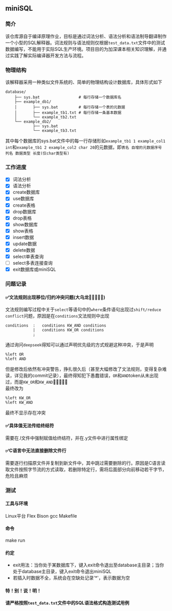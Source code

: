 ## miniSQL
### 简介
该仓库源自于编译原理作业，目标是通过词法分析、语法分析和语法制导翻译制作一个小型的SQL解释器。词法规则与语法规则仅根据`test_data.txt`文件中的测试数据编写，不能用于实际SQL生产环境。项目目的为加深课本相关知识理解，并通过实践了解实际编译器开发方法与流程。
### 物理结构
该解释器采用一种类似文件系统的、简单的物理结构设计数据库，具体形式如下
```
database/
    ├── sys.bat                 # 每行存储一个数据库名
    ├── example_db1/
    │       ├── sys.bat         # 每行存储一个表的元数据
    │       ├── example_tb1.txt # 每行存储一条基本数据
    │       └── example_tb2.txt
    └── example_db2/
            ├── sys.bat
            └── example_tb3.txt
```
其中每个数据库的sys.bat文件中的每一行存储形如`example_tb1 1 example_col1 int`和`example_tb1 2 example_col2 char 20`的元数据，即`表名 自增的元数据序号 列名 数据类型 长度(仅char类型有)`
### 工作进度
- [x] 词法分析
- [x] 语法分析
- [x] create数据库
- [x] use数据库
- [x] create表格
- [x] drop数据库
- [x] drop表格
- [x] show数据库
- [x] show表格
- [x] insert数据
- [x] update数据
- [x] delete数据
- [x] select单表查询
- [ ] select多表连接查询
- [x] exit数据库或miniSQL
### 问题记录
#### ✅文法规则出现移位/归约冲突问题(大乌龙🤣🤣🤣🤣🤣)
文法规则编写过程中关于`select`等语句中的`where`条件语句出现过`shift/reduce conflict`问题，原因是在`conditions`文法规则中出现  
```
conditions  :   conditions KW_AND conditions
            |   conditions KW_OR conditions
            ;
```
通过询问`deepseek`得知可以通过声明优先级的方式规避这种冲突，于是声明
```
%left OR
%left AND
```
但是修改后依然有冲突警告，挣扎很久后（甚至大幅修改了文法规则，变得复杂难读，详见我的commit记录），最终得知犯下愚蠢错误，`OR`和`AND`token从未出现过，而是`KW_OR`和`KW_AND`🤣🤣🤣🤣🤣  
最终改为
```
%left KW_OR
%left KW_AND
```
最终不显示存在冲突
#### ✅具体值无法传给终结符
需要在.l文件中强制赋值给终结符，并在.y文件中进行属性绑定
#### ✅C语言中无法直接删除文件行
需要逐行扫描原文件并复制到新文件中，其中跳过需要删除的行。原因是C语言读取文件按照字节流的方式读取，若删除特定行，需将后面部分向前移动若干字节，危险且麻烦
### 测试
#### 工具与环境
Linux平台 Flex Bison gcc Makefile
#### 命令
make run  
#### 约定
- exit用法：当你处于某数据库下，键入exit命令退出至database主目录；当你处于database主目录，键入exit命令退出miniSQL  
- 若插入时数据不全，系统会在空缺处记录'*'，表示数据为空
#### 特！别！说！明！
**请严格按照`test_data.txt`文件中的SQL语法格式构造测试用例**  